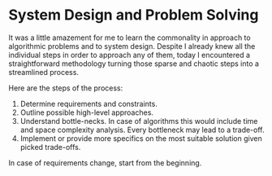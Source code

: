 # System Design and Problem Solving

It was a little amazement for me to learn the commonality in approach to
algorithmic problems and to system design.
Despite I already knew all the individual steps in order to approach any of them,
today I encountered a straightforward methodology turning those sparse and chaotic steps
into a streamlined process.

Here are the steps of the process:
1. Determine requirements and constraints.
1. Outline possible high-level approaches.
1. Understand bottle-necks. In case of algorithms this would include time and space complexity analysis.
Every bottleneck may lead to a trade-off.
1. Implement or provide more specifics on the most suitable solution given picked trade-offs.

In case of requirements change, start from the beginning.
